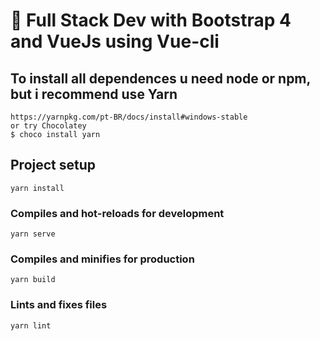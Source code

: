 # 🚀 Full Stack Dev with Bootstrap 4 and VueJs using Vue-cli

## To install all dependences u need node or npm, but i recommend use Yarn
```
https://yarnpkg.com/pt-BR/docs/install#windows-stable
or try Chocolatey 
$ choco install yarn
```
## Project setup
```
yarn install
```

### Compiles and hot-reloads for development
```
yarn serve
```

### Compiles and minifies for production
```
yarn build
```

### Lints and fixes files
```
yarn lint
```



